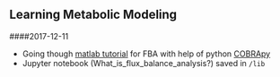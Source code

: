 ## Learning Metabolic Modeling

####2017-12-11

* Going though [matlab tutorial](http://bio5495.wustl.edu/SystemsBiology/Literature/Orth-2010-supplement.pdf) for FBA with help of python [COBRApy](https://cobrapy.readthedocs.io/en/latest/simulating.html#Changing-the-Objectives)
* Jupyter notebook (What_is_flux_balance_analysis?) saved in `/lib`
